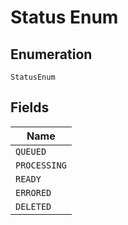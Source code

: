 
# Status Enum

## Enumeration

`StatusEnum`

## Fields

| Name |
|  --- |
| `QUEUED` |
| `PROCESSING` |
| `READY` |
| `ERRORED` |
| `DELETED` |

